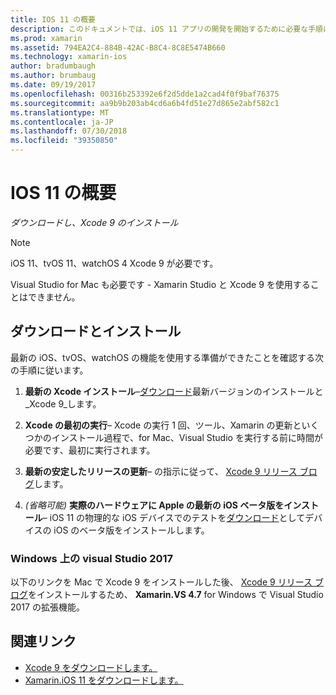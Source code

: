 ```yaml
---
title: IOS 11 の概要
description: このドキュメントでは、iOS 11 アプリの開発を開始するために必要な手順について説明します。 これには、Xcode をダウンロードして Visual Studio 2017 を更新する方法について説明します。
ms.prod: xamarin
ms.assetid: 794EA2C4-884B-42AC-B8C4-8C8E5474B660
ms.technology: xamarin-ios
author: bradumbaugh
ms.author: brumbaug
ms.date: 09/19/2017
ms.openlocfilehash: 00316b253392e6f2d5dde1a2cad4f0f9baf76375
ms.sourcegitcommit: aa9b9b203ab4cd6a6b4fd51e27d865e2abf582c1
ms.translationtype: MT
ms.contentlocale: ja-JP
ms.lasthandoff: 07/30/2018
ms.locfileid: "39350850"
---
```

# <a name="getting-started-with-ios-11"></a>IOS 11 の概要

_ダウンロードし、Xcode 9 のインストール_

> [!NOTE]
> iOS 11、tvOS 11、watchOS 4 Xcode 9 が必要です。
>
> Visual Studio for Mac も必要です - Xamarin Studio と Xcode 9 を使用することはできません。

## <a name="download-and-install"></a>ダウンロードとインストール

最新の iOS、tvOS、watchOS の機能を使用する準備ができたことを確認する次の手順に従います。

1. **最新の Xcode インストール**–[ダウンロード](https://developer.apple.com/download/)最新バージョンのインストールと_Xcode 9_します。

2. **Xcode の最初の実行**– Xcode の実行 1 回、ツール、Xamarin の更新といくつかのインストール過程で、for Mac、Visual Studio を実行する前に時間が必要です、最初に実行されます。

3. **最新の安定したリリースの更新**– の指示に従って、 [Xcode 9 リリース ブログ](https://releases.xamarin.com/stable-release-15-3-5-with-xcode-9-support/)します。

4. _(省略可能)_ **実際のハードウェアに Apple の最新の iOS ベータ版をインストール**– iOS 11 の物理的な iOS デバイスでのテストを[ダウンロード](https://developer.apple.com/download/)としてデバイスの iOS のベータ版をインストールします。


### <a name="visual-studio-2017-on-windows"></a>Windows 上の visual Studio 2017

以下のリンクを Mac で Xcode 9 をインストールした後、 [Xcode 9 リリース ブログ](https://releases.xamarin.com/stable-release-15-3-5-with-xcode-9-support/)をインストールするため、 **Xamarin.VS 4.7** for Windows で Visual Studio 2017 の拡張機能。


## <a name="related-links"></a>関連リンク

- [Xcode 9 をダウンロードします。](https://developer.apple.com/download/)
- [Xamarin.iOS 11 をダウンロードします。](https://releases.xamarin.com/stable-release-15-3-5-with-xcode-9-support/)
